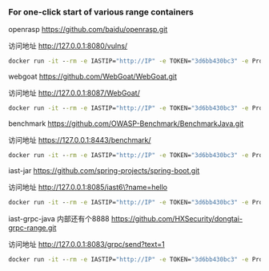 ### For one-click start of various range containers

openrasp  https://github.com/baidu/openrasp.git

访问地址  http://127.0.0.1:8080/vulns/
```cmd
docker run -it --rm -e IASTIP="http://IP" -e TOKEN="3d6bb430bc3" -e ProjectName="openrasp" -p 8080:8080 registry.cn-hangzhou.aliyuncs.com/tscuite/bachang:openrasp-v9
```

webgoat  https://github.com/WebGoat/WebGoat.git

访问地址  http://127.0.0.1:8087/WebGoat/
```cmd
docker run -it --rm -e IASTIP="http://IP" -e TOKEN="3d6bb430bc3" -e ProjectName="webgoat" -p 8087:8087 registry.cn-hangzhou.aliyuncs.com/tscuite/bachang:webgoat-v9
```

benchmark  https://github.com/OWASP-Benchmark/BenchmarkJava.git

访问地址  https://127.0.0.1:8443/benchmark/
```cmd
docker run -it --rm -e IASTIP="http://IP" -e TOKEN="3d6bb430bc3" -e ProjectName="benchmark" -p 8443:8443 registry.cn-hangzhou.aliyuncs.com/tscuite/bachang:benchmark-v9
```

iast-jar  https://github.com/spring-projects/spring-boot.git

访问地址  http://127.0.0.1:8085/iast6\?name=hello
```cmd
docker run -it --rm -e IASTIP="http://IP" -e TOKEN="3d6bb430bc3" -e ProjectName="iast-jar" -p 8085:8085 registry.cn-hangzhou.aliyuncs.com/tscuite/bachang:iast-jar-v9
```

iast-grpc-java 内部还有个8888 https://github.com/HXSecurity/dongtai-grpc-range.git

访问地址  http://127.0.0.1:8083/grpc/send?text=1
```cmd
docker run -it --rm -e IASTIP="http://IP" -e TOKEN="3d6bb430bc3" -e ProjectName="iast-grpc-java" -p 8083:8083 registry.cn-hangzhou.aliyuncs.com/tscuite/bachang:iast-grpc-java-v9
```
